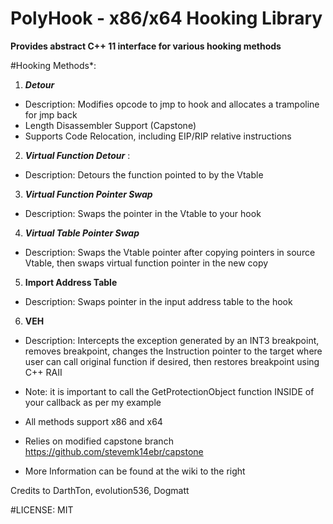 # PolyHook - x86/x64 Hooking Library
**Provides abstract C++ 11 interface  for various hooking methods**

#Hooking Methods*:

1. **_Detour_**
  * Description: Modifies opcode to jmp to hook and allocates a trampoline for jmp back
  * Length Disassembler Support (Capstone)
  * Supports Code Relocation, including EIP/RIP relative instructions

2. **_Virtual Function Detour_** : 
  * Description: Detours the function pointed to by the Vtable

3. **_Virtual Function Pointer Swap_** 
  * Description: Swaps the pointer in the Vtable to your hook
  
4. **_Virtual Table Pointer Swap_**
  * Description: Swaps the Vtable pointer after copying pointers in source Vtable, 
  then swaps virtual function pointer in the new copy

5. **Import Address Table**
  * Description: Swaps pointer in the input address table to the hook

6. **VEH**
  * Description: Intercepts the exception generated by an INT3 breakpoint, removes breakpoint, changes the Instruction pointer to the target where user can call original function if desired, then restores breakpoint using C++ RAII
  * Note: it is important to call the GetProtectionObject function INSIDE of your callback as per my example

* All methods support x86 and x64
* Relies on modified capstone branch https://github.com/stevemk14ebr/capstone
* More Information can be found at the wiki to the right

Credits to DarthTon, evolution536, Dogmatt

#LICENSE:
MIT
